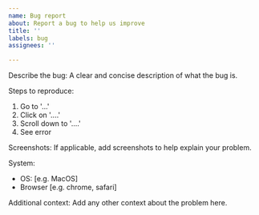 ```yaml
---
name: Bug report
about: Report a bug to help us improve
title: ''
labels: bug
assignees: ''

---
```


Describe the bug:
A clear and concise description of what the bug is.

Steps to reproduce:
1. Go to '...'
2. Click on '....'
3. Scroll down to '....'
4. See error

Screenshots:
If applicable, add screenshots to help explain your problem.

System:
 - OS: [e.g. MacOS]
 - Browser [e.g. chrome, safari]

Additional context:
Add any other context about the problem here.
